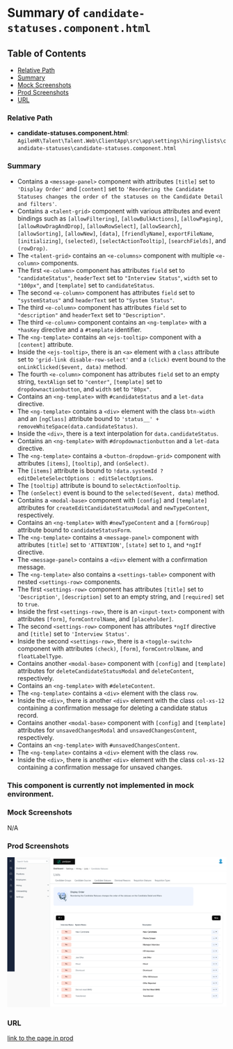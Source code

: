 # Summary of `candidate-statuses.component.html`

## Table of Contents

-   [Relative Path](#relative-path)
-   [Summary](#summary)
-   [Mock Screenshots](#mock-screenshots)
-   [Prod Screenshots](#prod-screenshots)
-   [URL](#url)

### Relative Path

-   **candidate-statuses.component.html**: `AgileHR\Talent\Talent.Web\ClientApp\src\app\settings\hiring\lists\candidate-statuses\candidate-statuses.component.html`

### Summary

-   Contains a `<message-panel>` component with attributes `[title]` set to `'Display Order'` and `[content]` set to `'Reordering the Candidate Statuses changes the order of the statuses on the Candidate Detail and filters'`.
-   Contains a `<talent-grid>` component with various attributes and event bindings such as `[allowFiltering]`, `[allowBulkActions]`, `[allowPaging]`, `[allowRowDragAndDrop]`, `[allowRowSelect]`, `[allowSearch]`, `[allowSorting]`, `[allowNew]`, `[data]`, `[friendlyName]`, `exportFileName`, `[initializing]`, `(selected)`, `[selectActionTooltip]`, `[searchFields]`, and `(rowDrop)`.
-   The `<talent-grid>` contains an `<e-columns>` component with multiple `<e-column>` components.
-   The first `<e-column>` component has attributes `field` set to `"candidateStatus"`, `headerText` set to `"Interview Status"`, `width` set to `"100px"`, and `[template]` set to `candidateStatus`.
-   The second `<e-column>` component has attributes `field` set to `"systemStatus"` and `headerText` set to `"System Status"`.
-   The third `<e-column>` component has attributes `field` set to `"description"` and `headerText` set to `"Description"`.
-   The third `<e-column>` component contains an `<ng-template>` with a `*hasKey` directive and a `#template` identifier.
-   The `<ng-template>` contains an `<ejs-tooltip>` component with a `[content]` attribute.
-   Inside the `<ejs-tooltip>`, there is an `<a>` element with a `class` attribute set to `'grid-link disable-row-select'` and a `(click)` event bound to the `onLinkClicked($event, data)` method.
-   The fourth `<e-column>` component has attributes `field` set to an empty string, `textAlign` set to `"center"`, `[template]` set to `dropdownactionbutton`, and `width` set to `"80px"`.
-   Contains an `<ng-template>` with `#candidateStatus` and a `let-data` directive.
-   The `<ng-template>` contains a `<div>` element with the class `btn-width` and an `[ngClass]` attribute bound to `'status__' + removeWhiteSpace(data.candidateStatus)`.
-   Inside the `<div>`, there is a text interpolation for `data.candidateStatus`.
-   Contains an `<ng-template>` with `#dropdownactionbutton` and a `let-data` directive.
-   The `<ng-template>` contains a `<button-dropdown-grid>` component with attributes `[items]`, `[tooltip]`, and `(onSelect)`.
-   The `[items]` attribute is bound to `!data.systemId ? editDeleteSelectOptions : editSelectOptions`.
-   The `[tooltip]` attribute is bound to `selectActionTooltip`.
-   The `(onSelect)` event is bound to the `selected($event, data)` method.
-   Contains a `<modal-base>` component with `[config]` and `[template]` attributes for `createEditCandidateStatusModal` and `newTypeContent`, respectively.
-   Contains an `<ng-template>` with `#newTypeContent` and a `[formGroup]` attribute bound to `candidateStatusForm`.
-   The `<ng-template>` contains a `<message-panel>` component with attributes `[title]` set to `'ATTENTION'`, `[state]` set to `1`, and `*ngIf` directive.
-   The `<message-panel>` contains a `<div>` element with a confirmation message.
-   The `<ng-template>` also contains a `<settings-table>` component with nested `<settings-row>` components.
-   The first `<settings-row>` component has attributes `[title]` set to `'Description'`, `[description]` set to an empty string, and `[required]` set to `true`.
-   Inside the first `<settings-row>`, there is an `<input-text>` component with attributes `[form]`, `formControlName`, and `[placeholder]`.
-   The second `<settings-row>` component has attributes `*ngIf` directive and `[title]` set to `'Interview Status'`.
-   Inside the second `<settings-row>`, there is a `<toggle-switch>` component with attributes `(check)`, `[form]`, `formControlName`, and `floatLabelType`.
-   Contains another `<modal-base>` component with `[config]` and `[template]` attributes for `deleteCandidateStatusModal` and `deleteContent`, respectively.
-   Contains an `<ng-template>` with `#deleteContent`.
-   The `<ng-template>` contains a `<div>` element with the class `row`.
-   Inside the `<div>`, there is another `<div>` element with the class `col-xs-12` containing a confirmation message for deleting a candidate status record.
-   Contains another `<modal-base>` component with `[config]` and `[template]` attributes for `unsavedChangesModal` and `unsavedChangesContent`, respectively.
-   Contains an `<ng-template>` with `#unsavedChangesContent`.
-   The `<ng-template>` contains a `<div>` element with the class `row`.
-   Inside the `<div>`, there is another `<div>` element with the class `col-xs-12` containing a confirmation message for unsaved changes.

### This component is currently not implemented in mock environment.

### Mock Screenshots

N/A

### Prod Screenshots

![Prod Screenshot](./candidate-statuses-prod.png)

### URL

[link to the page in prod](https://piedpiper.agilehr.net/core/settings/hiring/lists/candidate-statuses)
